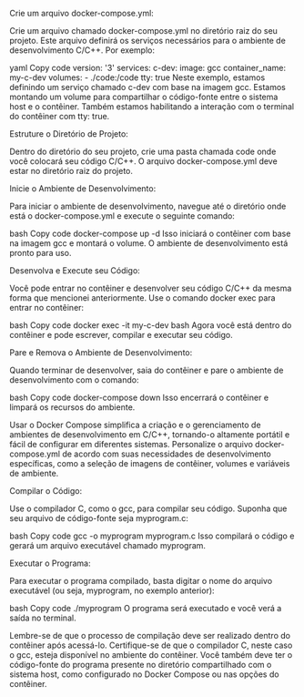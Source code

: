 Crie um arquivo docker-compose.yml:

Crie um arquivo chamado docker-compose.yml no diretório raiz do seu projeto. Este arquivo definirá os serviços necessários para o ambiente de desenvolvimento C/C++. Por exemplo:

yaml
Copy code
version: '3'
services:
  c-dev:
    image: gcc
    container_name: my-c-dev
    volumes:
      - ./code:/code
    tty: true
Neste exemplo, estamos definindo um serviço chamado c-dev com base na imagem gcc. Estamos montando um volume para compartilhar o código-fonte entre o sistema host e o contêiner. Também estamos habilitando a interação com o terminal do contêiner com tty: true.

Estruture o Diretório de Projeto:

Dentro do diretório do seu projeto, crie uma pasta chamada code onde você colocará seu código C/C++. O arquivo docker-compose.yml deve estar no diretório raiz do projeto.

Inicie o Ambiente de Desenvolvimento:

Para iniciar o ambiente de desenvolvimento, navegue até o diretório onde está o docker-compose.yml e execute o seguinte comando:

bash
Copy code
docker-compose up -d
Isso iniciará o contêiner com base na imagem gcc e montará o volume. O ambiente de desenvolvimento está pronto para uso.

Desenvolva e Execute seu Código:

Você pode entrar no contêiner e desenvolver seu código C/C++ da mesma forma que mencionei anteriormente. Use o comando docker exec para entrar no contêiner:

bash
Copy code
docker exec -it my-c-dev bash
Agora você está dentro do contêiner e pode escrever, compilar e executar seu código.

Pare e Remova o Ambiente de Desenvolvimento:

Quando terminar de desenvolver, saia do contêiner e pare o ambiente de desenvolvimento com o comando:

bash
Copy code
docker-compose down
Isso encerrará o contêiner e limpará os recursos do ambiente.

Usar o Docker Compose simplifica a criação e o gerenciamento de ambientes de desenvolvimento em C/C++, tornando-o altamente portátil e fácil de configurar em diferentes sistemas. Personalize o arquivo docker-compose.yml de acordo com suas necessidades de desenvolvimento específicas, como a seleção de imagens de contêiner, volumes e variáveis de ambiente.

Compilar o Código:

Use o compilador C, como o gcc, para compilar seu código. Suponha que seu arquivo de código-fonte seja myprogram.c:

bash
Copy code
gcc -o myprogram myprogram.c
Isso compilará o código e gerará um arquivo executável chamado myprogram.

Executar o Programa:

Para executar o programa compilado, basta digitar o nome do arquivo executável (ou seja, myprogram, no exemplo anterior):

bash
Copy code
./myprogram
O programa será executado e você verá a saída no terminal.

Lembre-se de que o processo de compilação deve ser realizado dentro do contêiner após acessá-lo. Certifique-se de que o compilador C, neste caso o gcc, esteja disponível no ambiente do contêiner. Você também deve ter o código-fonte do programa presente no diretório compartilhado com o sistema host, como configurado no Docker Compose ou nas opções do contêiner.
